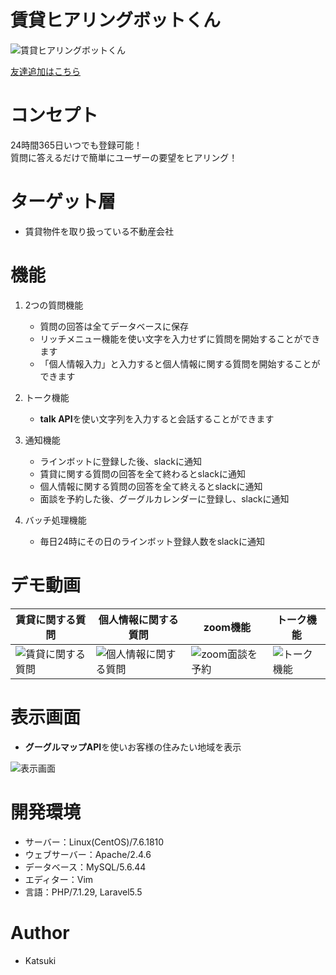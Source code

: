 # 賃貸ヒアリングボットくん

![賃貸ヒアリングボットくん](https://user-images.githubusercontent.com/67732612/119967678-f6954a00-bfef-11eb-8d04-ff5b7e939c2e.JPG)


[友達追加はこちら](https://line.me/R/ti/p/%40155jsgma)

# コンセプト

24時間365日いつでも登録可能！<br>
質問に答えるだけで簡単にユーザーの要望をヒアリング！

# ターゲット層

* 賃貸物件を取り扱っている不動産会社

# 機能

1. 2つの質問機能

    - 質問の回答は全てデータベースに保存
    - リッチメニュー機能を使い文字を入力せずに質問を開始することができます
    - 「個人情報入力」と入力すると個人情報に関する質問を開始することができます

1. トーク機能

    - **talk API**を使い文字列を入力すると会話することができます

1. 通知機能

    - ラインボットに登録した後、slackに通知
    - 賃貸に関する質問の回答を全て終わるとslackに通知
    - 個人情報に関する質問の回答を全て終えるとslackに通知
    - 面談を予約した後、グーグルカレンダーに登録し、slackに通知

1. バッチ処理機能

    - 毎日24時にその日のラインボット登録人数をslackに通知

# デモ動画
| 賃貸に関する質問 | 個人情報に関する質問 |zoom機能 | トーク機能 |
|----------------- | -------------------- | ------- | ---------- |
| ![賃貸に関する質問](https://user-images.githubusercontent.com/67732612/119961367-50464600-bfe9-11eb-98fa-b795b0474177.gif) | ![個人情報に関する質問](https://user-images.githubusercontent.com/67732612/119958108-0f006700-bfe6-11eb-85b0-0d777453a0b6.gif) | ![zoom面談を予約](https://user-images.githubusercontent.com/67732612/119958145-1889cf00-bfe6-11eb-8ae2-3a6c5ba93052.gif) | ![トーク機能](https://user-images.githubusercontent.com/67732612/119958235-322b1680-bfe6-11eb-974f-4dfcf33fbf6c.gif) |

# 表示画面

* **グーグルマップAPI**を使いお客様の住みたい地域を表示

![表示画面](https://user-images.githubusercontent.com/67732612/119958200-263f5480-bfe6-11eb-88e6-a217bf565c3a.png)


# 開発環境

* サーバー：Linux(CentOS)/7.6.1810
* ウェブサーバー：Apache/2.4.6
* データベース：MySQL/5.6.44
* エディター：Vim
* 言語：PHP/7.1.29, Laravel5.5

# Author

* Katsuki
